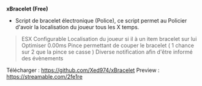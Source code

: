 __xBracelet (Free)__

- Script de bracelet électronique (Police), ce script permet au Policier d'avoir la localisation du joueur tous les X temps. 

> ESX
> Configurable
> Localisation du joueur si il à un item bracelet sur lui
> Optimiser 0.00ms
> Pince permettant de couper le bracelet ( 1 chance sur 2 que la pince se casse )
> Diverse notification afin d'être informé des évènements

Télécharger : https://github.com/Xed974/xBracelet
Preview : https://streamable.com/2fe1re